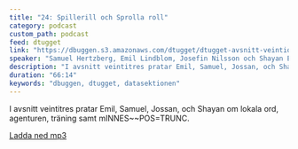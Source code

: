 ```yaml
---
title: "24: Spillerill och Sprolla roll"
category: podcast
custom_path: podcast
feed: dtugget
link: "https://dbuggen.s3.amazonaws.com/dtugget/dtugget-avsnitt-veintiquatro.mp3"
speaker: "Samuel Hertzberg, Emil Lindblom, Josefin Nilsson och Shayan Effati"
description: "I avsnitt veintitres pratar Emil, Samuel, Jossan, och Shayan om lokala ord, agenturen, träning samt mINNES~~POS=TRUNC."
duration: "66:14"
keywords: "dbuggen, dtugget, datasektionen"
---
```

<script src="/audiojs/audio.min.js"></script>
<script>
  audiojs.events.ready(function() {
    var as = audiojs.createAll();
  });
</script>

I avsnitt veintitres pratar Emil, Samuel, Jossan, och Shayan om lokala ord, agenturen, träning samt mINNES~~POS=TRUNC.

<audio src="{{ page.link }}" preload="auto"></audio>

<p class="center">
  <a class="center" href="{{ page.link }}">Ladda ned mp3</a>
</p>
